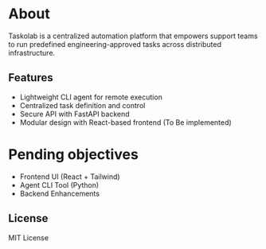 # About

Taskolab is a centralized automation platform that empowers support teams to run predefined engineering-approved tasks across distributed infrastructure. 

## Features
- Lightweight CLI agent for remote execution
- Centralized task definition and control
- Secure API with FastAPI backend
- Modular design with React-based frontend (To Be implemented)

# Pending objectives
- Frontend UI (React + Tailwind)
- Agent CLI Tool (Python)
- Backend Enhancements

## License
MIT License